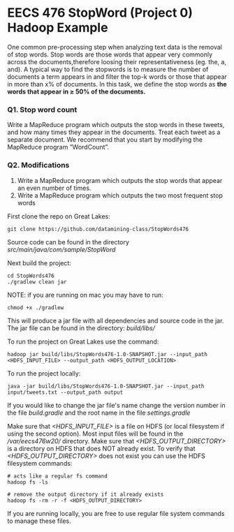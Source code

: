 # EECS 476 StopWord (Project 0) Hadoop Example

One common pre-processing step when analyzing text data is the removal of stop words.  Stop words are those words that appear very commonly across the documents,therefore loosing their representativeness (eg. the, a, and). A typical way to find the stopwords is to measure the number of documents a term appears in and filter the top-k words or those that appear in more than x% of documents. 
In this task, we define the stop words as **the words that appear in ≥ 50% of the documents.**

### Q1. Stop word count
Write a MapReduce program which outputs the stop words in these tweets, and how many times they appear in the documents. Treat each tweet as a separate document. 
We recommend that you start by modifying the MapReduce program ”WordCount”. 
### Q2.   Modifications
1.  Write a MapReduce program which outputs the stop words that appear an even number of times.
2.  Write a MapReduce program which outputs the two most frequent stop words


First clone the repo on Great Lakes:
```
git clone https://github.com/datamining-class/StopWords476
```

Source code can be found in the directory *src/main/java/com/sample/StopWord*

Next build the project: 
```
cd StopWords476
./gradlew clean jar
```
NOTE: if you are running on mac you may have to run: 
```
chmod +x ./gradlew
```

This will produce a jar file with all dependencies and source code in the jar. 
The jar file can be found in the directory: *build/libs/*

To run the project on Great Lakes use the command:
```
hadoop jar build/libs/StopWords476-1.0-SNAPSHOT.jar --input_path <HDFS_INPUT_FILE> --output_path <HDFS_OUTPUT_LOCATION>
```

To run the project locally: 
```
java -jar build/libs/StopWords476-1.0-SNAPSHOT.jar --input_path input/tweets.txt --output_path output
```


If you would like to change the jar file's name change the version number in the file *build.gradle* and the root name
in the file *settings.gradle*

Make sure that *<HDFS_INPUT_FILE>* is a file on HDFS  (or local filesystem if using the second option). Most input files will be found in the */var/eecs476w20/* directory.
Make sure that *<HDFS_OUTPUT_DIRECTORY>* is a directory on HDFS that does NOT already exist. 
To verify that *<HDFS_OUTPUT_DIRECTORY>* does not exist you can use the HDFS filesystem commands: 
```
# acts like a regular fs command
hadoop fs -ls 

# remove the output directory if it already exists
hadoop fs -rm -r -f <HDFS_OUTPUT_DIRECTORY> 
```

If you are running locally, you are free to use regular file system commands to manage these files.
